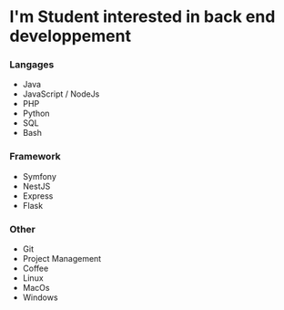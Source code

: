 # I'm Student interested in back end developpement

### Langages
* Java
* JavaScript / NodeJs
* PHP
* Python
* SQL
* Bash

### Framework
* Symfony
* NestJS
* Express
* Flask

### Other 
* Git
* Project Management
* Coffee
* Linux
* MacOs
* Windows
